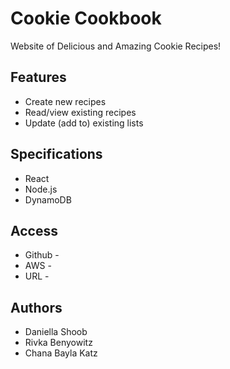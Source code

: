 # Cookie Cookbook
Website of Delicious and Amazing Cookie Recipes!

## Features
* Create new recipes 
* Read/view existing recipes
* Update (add to) existing lists

## Specifications 
* React
* Node.js
* DynamoDB

## Access 
* Github -
* AWS -
* URL -

## Authors
* Daniella Shoob
* Rivka Benyowitz
* Chana Bayla Katz